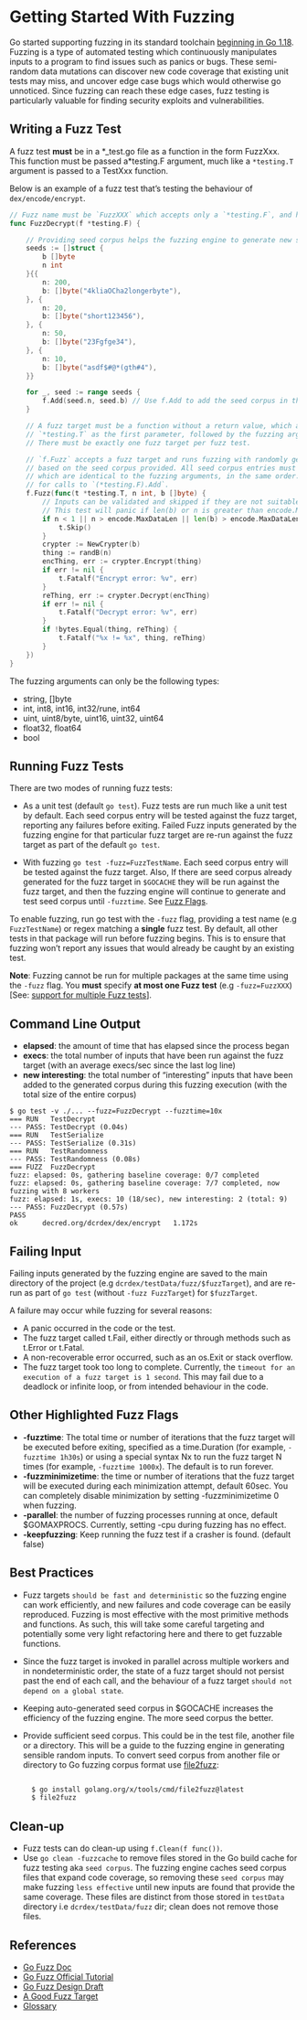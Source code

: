 # Getting Started With Fuzzing

Go started supporting fuzzing in its standard toolchain [beginning in Go 1.18](https://go.dev/doc/fuzz/). Fuzzing is a type of automated testing which continuously manipulates inputs to a program to find issues such as panics or bugs. These semi-random data mutations can discover new code coverage that existing unit tests may miss, and uncover edge case bugs which would otherwise go unnoticed. Since fuzzing can reach these edge cases, fuzz testing is particularly valuable for finding security exploits and vulnerabilities.

## Writing a Fuzz Test

A fuzz test **must** be in a \*_test.go file as a function in the form FuzzXxx. This function must be passed a*testing.F argument, much like a `*testing.T` argument is passed to a TestXxx function.

Below is an example of a fuzz test that’s testing the behaviour of `dex/encode/encrypt`.

```go
// Fuzz name must be `FuzzXXX` which accepts only a `*testing.F`, and has no return value.
func FuzzDecrypt(f *testing.F) {

	// Providing seed corpus helps the fuzzing engine to generate new seeds efficiently.
	seeds := []struct {
		b []byte
		n int
	}{{
		n: 200,
		b: []byte("4kliaOCha2longerbyte"),
	}, {
		n: 20,
		b: []byte("short123456"),
	}, {
		n: 50,
		b: []byte("23Fgfge34"),
	}, {
		n: 10,
		b: []byte("asdf$#@*(gth#4"),
	}}

	for _, seed := range seeds {
		f.Add(seed.n, seed.b) // Use f.Add to add the seed corpus in the same order as the fuzz target arguments.
	}

	// A fuzz target must be a function without a return value, which accepts a
	// `*testing.T` as the first parameter, followed by the fuzzing arguments.
	// There must be exactly one fuzz target per fuzz test.

	// `f.Fuzz` accepts a fuzz target and runs fuzzing with randomly generated values
	// based on the seed corpus provided. All seed corpus entries must have types
	// which are identical to the fuzzing arguments, in the same order. This is true
	// for calls to `(*testing.F).Add`.
	f.Fuzz(func(t *testing.T, n int, b []byte) {
		// Inputs can be validated and skipped if they are not suitable.
		// This test will panic if len(b) or n is greater than encode.MaxDataLen.
		if n < 1 || n > encode.MaxDataLen || len(b) > encode.MaxDataLen {
			t.Skip()
		}
		crypter := NewCrypter(b)
		thing := randB(n)
		encThing, err := crypter.Encrypt(thing)
		if err != nil {
			t.Fatalf("Encrypt error: %v", err)
		}
		reThing, err := crypter.Decrypt(encThing)
		if err != nil {
			t.Fatalf("Decrypt error: %v", err)
		}
		if !bytes.Equal(thing, reThing) {
			t.Fatalf("%x != %x", thing, reThing)
		}
	})
}
```

The fuzzing arguments can only be the following types:

- string, []byte
- int, int8, int16, int32/rune, int64
- uint, uint8/byte, uint16, uint32, uint64
- float32, float64
- bool

## Running Fuzz Tests

 There are two modes of running fuzz tests:

- As a unit test (default `go test`).
    Fuzz tests are run much like a unit test by default. Each seed corpus entry will be tested against the fuzz target, reporting any failures before exiting. Failed Fuzz inputs generated by the fuzzing engine for that particular fuzz target are re-run against the fuzz target as part of the default `go test`.

- With fuzzing `go test -fuzz=FuzzTestName`.
    Each seed corpus entry will be tested against the fuzz target. Also, If there are seed corpus already generated for the fuzz target in `$GOCACHE` they will be run against the fuzz target, and then the fuzzing engine will continue to generate and test seed corpus until `-fuzztime`. See [Fuzz Flags](#other-highlighted-fuzz-flags).

To enable fuzzing, run go test with the `-fuzz` flag, providing a test name (e.g `FuzzTestName`) or regex matching a **single** fuzz test. By default, all other tests in that package will run before fuzzing begins. This is to ensure that fuzzing won’t report any issues that would already be caught by an existing test.

**Note**: Fuzzing cannot be run for multiple packages at the same time using the `-fuzz` flag. You **must** specify **at most one Fuzz test** (e.g `-fuzz=FuzzXXX`) [See: [support for multiple Fuzz tests](https://go.googlesource.com/proposal/+/master/design/draft-fuzzing.md#fuzzing-engine-supports-multiple-fuzz-tests-at-once)].

## Command Line Output

- **elapsed**: the amount of time that has elapsed since the process began
- **execs**: the total number of inputs that have been run against the fuzz target (with an average execs/sec since the last log line)
- **new interesting**: the total number of “interesting” inputs that have been added to the generated corpus during this fuzzing execution (with the total size of the entire corpus)

```text
$ go test -v ./... --fuzz=FuzzDecrypt --fuzztime=10x 
=== RUN   TestDecrypt
--- PASS: TestDecrypt (0.04s)
=== RUN   TestSerialize
--- PASS: TestSerialize (0.31s)
=== RUN   TestRandomness
--- PASS: TestRandomness (0.08s)
=== FUZZ  FuzzDecrypt
fuzz: elapsed: 0s, gathering baseline coverage: 0/7 completed
fuzz: elapsed: 0s, gathering baseline coverage: 7/7 completed, now fuzzing with 8 workers
fuzz: elapsed: 1s, execs: 10 (18/sec), new interesting: 2 (total: 9)
--- PASS: FuzzDecrypt (0.57s)
PASS
ok      decred.org/dcrdex/dex/encrypt   1.172s
```

## Failing Input

Failing inputs generated by the fuzzing engine are saved to the main directory of the project (e.g `dcrdex/testData/fuzz/$fuzzTarget`), and are re-run as part of `go test` (without `-fuzz FuzzTarget`) for `$fuzzTarget`.

A failure may occur while fuzzing for several reasons:

- A panic occurred in the code or the test.
- The fuzz target called t.Fail, either directly or through methods such as t.Error or t.Fatal.
- A non-recoverable error occurred, such as an os.Exit or stack overflow.
- The fuzz target took too long to complete. Currently, the `timeout for an execution of a fuzz target is 1 second`. This may fail due to a deadlock or infinite loop, or from intended behaviour in the code.

## Other Highlighted Fuzz Flags

- **-fuzztime**:
    The total time or number of iterations that the fuzz target will be executed before exiting, specified as a time.Duration (for example, `-fuzztime 1h30s`) or using a special syntax Nx to run the fuzz target N times (for example, `-fuzztime 1000x`). The default is to run forever.
- **-fuzzminimizetime**: the time or number of iterations that the fuzz target will be executed during each minimization attempt, default 60sec. You can completely disable minimization by setting -fuzzminimizetime 0 when fuzzing.
- **-parallel**: the number of fuzzing processes running at once, default $GOMAXPROCS. Currently, setting -cpu during fuzzing has no effect.
- **-keepfuzzing**: Keep running the fuzz test if a crasher is found. (default false)

## Best Practices

- Fuzz targets `should be fast and deterministic` so the fuzzing engine can work efficiently, and new failures and code coverage can be easily reproduced.
 Fuzzing is most effective with the most primitive methods and functions. As such, this will take some careful targeting and potentially some very light refactoring here and there to get fuzzable functions.
- Since the fuzz target is invoked in parallel across multiple workers and in nondeterministic order, the state of a fuzz target should not persist past the end of each call, and the behaviour of a fuzz target `should not depend on a global state`.
- Keeping auto-generated seed corpus in $GOCACHE increases the efficiency of the fuzzing engine. The more seed corpus the better.
- Provide sufficient seed corpus. This could be in the test file, another file or a directory. This will be a guide to the fuzzing engine in generating sensible random inputs.
To convert seed corpus from another file or directory to Go fuzzing corpus format use [file2fuzz](https://pkg.go.dev/golang.org/x/tools/cmd/file2fuzz):

  ```sh

	$ go install golang.org/x/tools/cmd/file2fuzz@latest
	$ file2fuzz

  ```

## Clean-up

- Fuzz tests can do clean-up using `f.Clean(f func())`.
- Use `go clean -fuzzcache` to remove files stored in the Go build cache for fuzz testing aka `seed corpus`. The fuzzing engine caches seed corpus files that expand code coverage, so removing these `seed corpus` may make fuzzing `less effective` until new inputs are found that provide the same coverage. These files are distinct from those stored in `testData` directory i.e `dcrdex/testData/fuzz` dir; clean does not remove those files.

## References

- [Go Fuzz Doc](https://go.dev/doc/fuzz/)
- [Go Fuzz Official Tutorial](https://go.dev/doc/tutorial/fuzz)
- [Go Fuzz Design Draft](https://go.googlesource.com/proposal/+/master/design/draft-fuzzing.md)
- [A Good Fuzz Target](https://github.com/google/fuzzing/blob/master/docs/good-fuzz-target.md)
- [Glossary](https://go.dev/doc/fuzz/#Glossary:~:text=Proposal-,Glossary,-corpus%20entry%3A)
